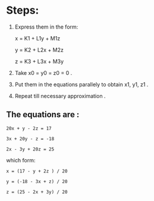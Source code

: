 # Steps:
1. Express them in the form: 

    x = K1 + L1y + M1z

    y = K2 + L2x + M2z

    z = K3 + L3x + M3y

2. Take x0 = y0 = z0 = 0 .
3. Put them in the equations parallely to obtain x1, y1, z1 .
4. Repeat till necessary approximation .

## The equations are : 

    20x + y - 2z = 17

    3x + 20y - z = -18

    2x - 3y + 20z = 25

which form:

    x = (17 - y + 2z ) / 20

    y = (-18 - 3x + z) / 20

    z = (25 - 2x + 3y) / 20  

